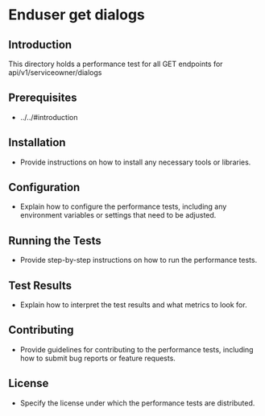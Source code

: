 # Enduser get dialogs

## Introduction
This directory holds a performance test for all GET endpoints for api/v1/serviceowner/dialogs 

## Prerequisites
- ../../#introduction

## Installation
- Provide instructions on how to install any necessary tools or libraries.

## Configuration
- Explain how to configure the performance tests, including any environment variables or settings that need to be adjusted.

## Running the Tests
- Provide step-by-step instructions on how to run the performance tests.

## Test Results
- Explain how to interpret the test results and what metrics to look for.

## Contributing
- Provide guidelines for contributing to the performance tests, including how to submit bug reports or feature requests.

## License
- Specify the license under which the performance tests are distributed.
